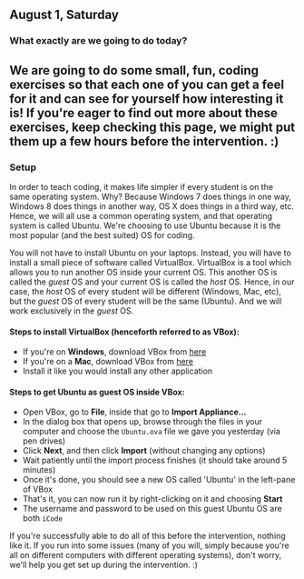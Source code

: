 August 1, Saturday
------------------
### What exactly are we going to do today? 

We are going to do some small, fun, coding exercises so that each one of you
can get a feel for it and can see for yourself how interesting it is! If you're
eager to find out more about these exercises, keep checking this page, we might
put them up a few hours before the intervention. :)
---


### Setup

In order to teach coding, it makes life simpler if every student is on the same
operating system. Why? Because Windows 7 does things in one way, Windows 8 does
things in another way, OS X does things in a third way, etc. Hence, we will all
use a common operating system, and that operating system is called Ubuntu.
We're choosing to use Ubuntu because it is the most popular (and the best
suited) OS for coding. 

You will not have to install Ubuntu on your laptops. Instead, you will have to
install a small piece of software called VirtualBox. VirtualBox is a tool which
allows you to run another OS inside your current OS. This another OS is
called the *guest* OS and your current OS is called the *host* OS. Hence, in
our case, the *host* OS of every student will be different (Windows, Mac, etc),
but the *guest* OS of every student will be the same (Ubuntu). And we will work
exclusively in the *guest* OS. 

#### Steps to install VirtualBox (henceforth referred to as VBox):

- If you're on **Windows**, download VBox from [here][win]
- If you're on a **Mac**, download VBox from [here][mac]
- Install it like you would install any other application

#### Steps to get Ubuntu as guest OS inside VBox:

- Open VBox, go to **File**, inside that go to **Import Appliance...**
- In the dialog box that opens up, browse through the files in your computer
  and choose the `Ubuntu.ova` file we gave you yesterday (via pen drives)
- Click **Next**, and then click **Import** (without changing any options)
- Wait patiently until the import process finishes (it should take around 5
  minutes)
- Once it's done, you should see a new OS called 'Ubuntu' in the left-pane of
  VBox
- That's it, you can now run it by right-clicking on it and choosing **Start**
- The username and password to be used on this guest Ubuntu OS are both `iCode`

If you're successfully able to do all of this before the intervention, nothing
like it. If you run into some issues (many of you will, simply because you're
all on different computers with different operating systems), don't worry,
we'll help you get set up during the intervention. :)

[win]: http://download.virtualbox.org/virtualbox/5.0.0/VirtualBox-5.0.0-101573-Win.exe
[mac]: http://download.virtualbox.org/virtualbox/5.0.0/VirtualBox-5.0.0-101573-OSX.dmg
